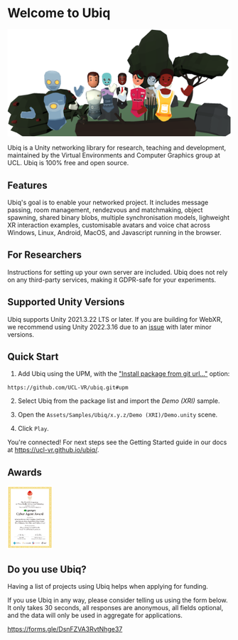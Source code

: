 
# Welcome to Ubiq

![Picture of Avatars Waving](Documentation/docs/images/0f1c2fc3-2615-4f15-93c4-7533af6697eb.png)

Ubiq is a Unity networking library for research, teaching and development, maintained by the Virtual Environments and Computer Graphics group at UCL.
Ubiq is 100% free and open source.

## Features

Ubiq's goal is to enable your networked project. It includes message passing, room management, rendezvous and matchmaking, object spawning, shared binary blobs, multiple synchronisation models, lighweight XR interaction examples, customisable avatars and voice chat across Windows, Linux, Android, MacOS, and Javascript running in the browser.

## For Researchers

Instructions for setting up your own server are included. Ubiq does not rely on any third-party services, making it GDPR-safe for your experiments.

## Supported Unity Versions

Ubiq supports Unity 2021.3.22 LTS or later. If you are building for WebXR, we recommend using Unity 2022.3.16 due to an [issue](https://github.com/De-Panther/unity-webxr-export/issues/367) with later minor versions. 

## Quick Start

1. Add Ubiq using the UPM, with the ["Install package from git url..."]((https://docs.unity3d.com/Manual/upm-ui-giturl.html)) option:
```
https://github.com/UCL-VR/ubiq.git#upm
```

2. Select Ubiq from the package list and import the *Demo (XRI)* sample.

3. Open the `Assets/Samples/Ubiq/x.y.z/Demo (XRI)/Demo.unity` scene.

4. Click `Play`.

You're connected! For next steps see the Getting Started guide in our docs at https://ucl-vr.github.io/ubiq/.

## Awards

<img src="Documentation/docs/images/8e9dfe00-e9d5-4980-8373-e264c7f4c1e1.png" width=20%/>

## Do you use Ubiq?

Having a list of projects using Ubiq helps when applying for funding.

If you use Ubiq in any way, please consider telling us using the form below. It only takes 30 seconds, all responses are anonymous, all fields optional, and the data will only be used in aggregate for applications.

https://forms.gle/DsnFZVA3RvtNhge37

